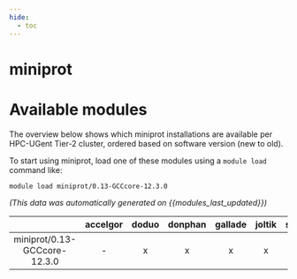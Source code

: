 ```yaml
---
hide:
  - toc
---
```


miniprot
========

# Available modules


The overview below shows which miniprot installations are available per HPC-UGent Tier-2 cluster, ordered based on software version (new to old).

To start using miniprot, load one of these modules using a `module load` command like:

```shell
module load miniprot/0.13-GCCcore-12.3.0
```

*(This data was automatically generated on {{modules_last_updated}})*  

| |accelgor|doduo|donphan|gallade|joltik|shinx|
| :---: | :---: | :---: | :---: | :---: | :---: | :---: |
|miniprot/0.13-GCCcore-12.3.0|-|x|x|x|x|x|
